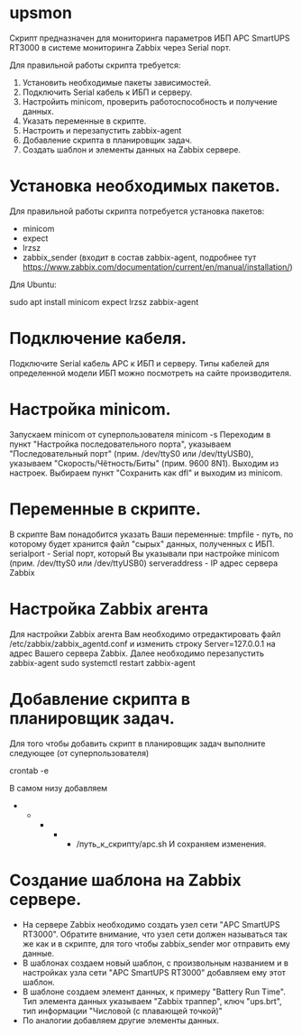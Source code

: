# upsmon
Скрипт предназначен для мониторинга параметров ИБП APC SmartUPS RT3000 в системе мониторинга Zabbix через Serial порт.

Для правильной работы скрипта требуется:
1. Установить необходимые пакеты зависимостей.
2. Подключить Serial кабель к ИБП и серверу.
3. Настройить minicom, проверить работоспособность и получение данных.
4. Указать переменные в скрипте.
5. Настроить и перезапустить zabbix-agent
6. Добавление скрипта в планировщик задач.
7. Создать шаблон и элементы данных на Zabbix сервере.

# Установка необходимых пакетов.
Для правильной работы скрипта потребуется установка пакетов:
- minicom
- expect
- lrzsz
- zabbix_sender (входит в состав zabbix-agent, подробнее тут https://www.zabbix.com/documentation/current/en/manual/installation/)

Для Ubuntu:

sudo apt install minicom expect lrzsz zabbix-agent

# Подключение кабеля. 
Подключите Serial кабель APC к ИБП и серверу.
Типы кабелей для определенной модели ИБП можно посмотреть на сайте производителя. 

# Настройка minicom.
Запускаем minicom от суперпользователя
minicom -s
Переходим в пункт "Настройка последовательного порта", указываем "Последовательный порт" (прим. /dev/ttyS0 или /dev/ttyUSB0), указываем "Скорость/Чётность/Биты" (прим. 9600 8N1). Выходим из настроек. Выбираем пункт "Сохранить как dfl" и выходим из minicom.

# Переменные в скрипте.
В скрипте Вам понадобится указать Ваши переменные:
tmpfile - путь, по которому будет хранится файл "сырых" данных, полученных с ИБП.
serialport - Serial порт, который Вы указывали при настройке minicom  (прим. /dev/ttyS0 или /dev/ttyUSB0)
serveraddress - IP адрес сервера Zabbix

# Настройка Zabbix агента
Для настройки Zabbix агента Вам необходимо отредактировать файл /etc/zabbix/zabbix_agentd.conf и изменить строку
Server=127.0.0.1
на адрес Вашего сервера Zabbix.
Далее необходимо перезапустить zabbix-agent
sudo systemctl restart zabbix-agent

# Добавление скрипта в планировщик задач.
Для того чтобы добавить скрипт в планировщик задач выполните следующее (от суперпользователя)

crontab -e

В самом низу добавляем
* * * * * /путь_к_скрипту/apc.sh
И сохраняем изменения.

# Создание шаблона на Zabbix сервере. 
- На сервере Zabbix необходимо создать узел сети "APC SmartUPS RT3000". Обратите внимание, что узел сети должен называться так же как и в скрипте, для того чтобы zabbix_sender мог отправить ему данные. 
- В шаблонах создаем новый шаблон, с произвольным названием и в настройках узла сети "APC SmartUPS RT3000" добавляем ему этот шаблон.
- В шаблоне создаем элемент данных, к примеру "Battery Run Time". Тип элемента данных указываем "Zabbix траппер", ключ "ups.brt", тип информации "Числовой (с плавающей точкой)"
- По аналогии добавляем другие элементы данных.



